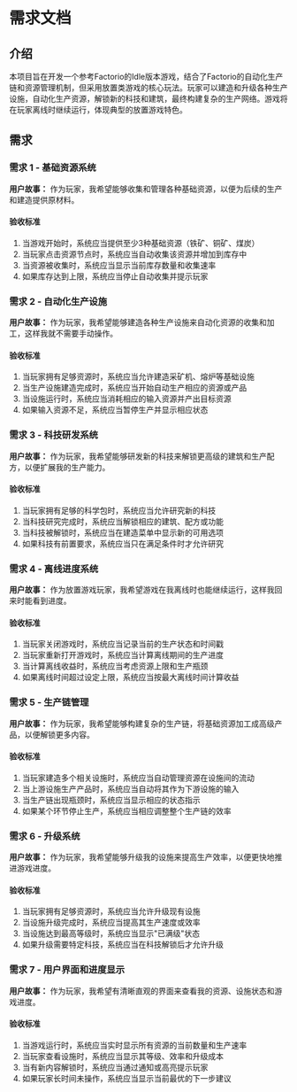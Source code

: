 # 需求文档

## 介绍

本项目旨在开发一个参考Factorio的Idle版本游戏，结合了Factorio的自动化生产链和资源管理机制，但采用放置类游戏的核心玩法。玩家可以建造和升级各种生产设施，自动化生产资源，解锁新的科技和建筑，最终构建复杂的生产网络。游戏将在玩家离线时继续运行，体现典型的放置游戏特色。

## 需求

### 需求 1 - 基础资源系统

**用户故事：** 作为玩家，我希望能够收集和管理各种基础资源，以便为后续的生产和建造提供原材料。

#### 验收标准

1. 当游戏开始时，系统应当提供至少3种基础资源（铁矿、铜矿、煤炭）
2. 当玩家点击资源节点时，系统应当自动收集该资源并增加到库存中
3. 当资源被收集时，系统应当显示当前库存数量和收集速率
4. 如果库存达到上限，系统应当停止自动收集并提示玩家

### 需求 2 - 自动化生产设施

**用户故事：** 作为玩家，我希望能够建造各种生产设施来自动化资源的收集和加工，这样我就不需要手动操作。

#### 验收标准

1. 当玩家拥有足够资源时，系统应当允许建造采矿机、熔炉等基础设施
2. 当生产设施建造完成时，系统应当开始自动生产相应的资源或产品
3. 当设施运行时，系统应当消耗相应的输入资源并产出目标资源
4. 如果输入资源不足，系统应当暂停生产并显示相应状态

### 需求 3 - 科技研发系统

**用户故事：** 作为玩家，我希望能够研发新的科技来解锁更高级的建筑和生产配方，以便扩展我的生产能力。

#### 验收标准

1. 当玩家拥有足够的科学包时，系统应当允许研究新的科技
2. 当科技研究完成时，系统应当解锁相应的建筑、配方或功能
3. 当科技被解锁时，系统应当在建造菜单中显示新的可用选项
4. 如果科技有前置要求，系统应当只在满足条件时才允许研究

### 需求 4 - 离线进度系统

**用户故事：** 作为放置游戏玩家，我希望游戏在我离线时也能继续运行，这样我回来时能看到进度。

#### 验收标准

1. 当玩家关闭游戏时，系统应当记录当前的生产状态和时间戳
2. 当玩家重新打开游戏时，系统应当计算离线期间的生产进度
3. 当计算离线收益时，系统应当考虑资源上限和生产瓶颈
4. 如果离线时间超过设定上限，系统应当按最大离线时间计算收益

### 需求 5 - 生产链管理

**用户故事：** 作为玩家，我希望能够构建复杂的生产链，将基础资源加工成高级产品，以便解锁更多内容。

#### 验收标准

1. 当玩家建造多个相关设施时，系统应当自动管理资源在设施间的流动
2. 当上游设施生产产品时，系统应当自动将其作为下游设施的输入
3. 当生产链出现瓶颈时，系统应当显示相应的状态指示
4. 如果某个环节停止生产，系统应当相应调整整个生产链的效率

### 需求 6 - 升级系统

**用户故事：** 作为玩家，我希望能够升级我的设施来提高生产效率，以便更快地推进游戏进度。

#### 验收标准

1. 当玩家拥有足够资源时，系统应当允许升级现有设施
2. 当设施升级完成时，系统应当提高其生产速度或效率
3. 当设施达到最高等级时，系统应当显示"已满级"状态
4. 如果升级需要特定科技，系统应当在科技解锁后才允许升级

### 需求 7 - 用户界面和进度显示

**用户故事：** 作为玩家，我希望有清晰直观的界面来查看我的资源、设施状态和游戏进度。

#### 验收标准

1. 当游戏运行时，系统应当实时显示所有资源的当前数量和生产速率
2. 当玩家查看设施时，系统应当显示其等级、效率和升级成本
3. 当有新内容解锁时，系统应当通过通知或高亮提示玩家
4. 如果玩家长时间未操作，系统应当显示当前最优的下一步建议